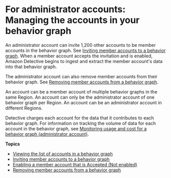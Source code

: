 # For administrator accounts: Managing the accounts in your behavior graph<a name="admin-account-graph-management"></a>

An administrator account can invite 1,200 other accounts to be member accounts in the behavior graph\. See [Inviting member accounts to a behavior graph](graph-admin-add-member-accounts.md)\. When a member account accepts the invitation and is enabled, Amazon Detective begins to ingest and extract the member account's data into that behavior graph\.

The administrator account can also remove member accounts from their behavior graph\. See [Removing member accounts from a behavior graph](graph-admin-remove-member-accounts.md)\.

An account can be a member account of multiple behavior graphs in the same Region\. An account can only be the administrator account of one behavior graph per Region\. An account can be an administrator account in different Regions\.

Detective charges each account for the data that it contributes to each behavior graph\. For information on tracking the volume of data for each account in the behavior graph, see [Monitoring usage and cost for a behavior graph \(administrator account\)](usage-tracking-admin.md)\.

**Topics**
+ [Viewing the list of accounts in a behavior graph](graph-admin-view-accounts.md)
+ [Inviting member accounts to a behavior graph](graph-admin-add-member-accounts.md)
+ [Enabling a member account that is Accepted \(Not enabled\)](graph-admin-unblock-account.md)
+ [Removing member accounts from a behavior graph](graph-admin-remove-member-accounts.md)